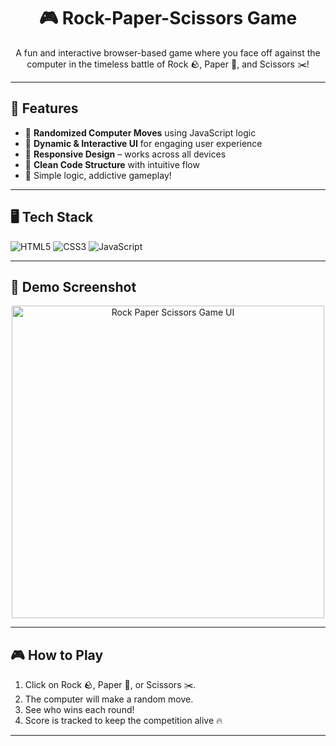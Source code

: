 <h1 align="center">🎮 Rock-Paper-Scissors Game</h1>



<p align="center">
  A fun and interactive browser-based game where you face off against the computer in the timeless battle of Rock 🪨, Paper 📄, and Scissors ✂️!
</p>

---

## 🚀 Features

- 🎲 **Randomized Computer Moves** using JavaScript logic
- 🎨 **Dynamic & Interactive UI** for engaging user experience
- 📱 **Responsive Design** – works across all devices
- 🧼 **Clean Code Structure** with intuitive flow
- 🧠 Simple logic, addictive gameplay!

---

## 🖥️ Tech Stack

![HTML5](https://img.shields.io/badge/HTML5-E34F26?style=for-the-badge&logo=html5&logoColor=white)
![CSS3](https://img.shields.io/badge/CSS3-1572B6?style=for-the-badge&logo=css3&logoColor=white)
![JavaScript](https://img.shields.io/badge/JavaScript-yellow?style=for-the-badge&logo=javascript&logoColor=black)

---

## 📸 Demo Screenshot

<p align="center">
  <img src="https://github.com/user-attachments/assets/39585b95-f80c-474a-8fce-a2c0cda21f9c"width="500" alt="Rock Paper Scissors Game UI">
</p>

---

## 🎮 How to Play

1. Click on Rock 🪨, Paper 📄, or Scissors ✂️.
2. The computer will make a random move.
3. See who wins each round!
4. Score is tracked to keep the competition alive 🔥

---



